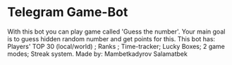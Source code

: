 # Telegram Game-Bot
With this bot you can play game called 'Guess the number'. Your main goal is to guess hidden random number and get points for this. 
This bot has: Players' TOP 30 (local/world) ; Ranks ; Time-tracker; Lucky Boxes; 2 game modes; Streak system.
Made by: Mambetkadyrov Salamatbek
              
